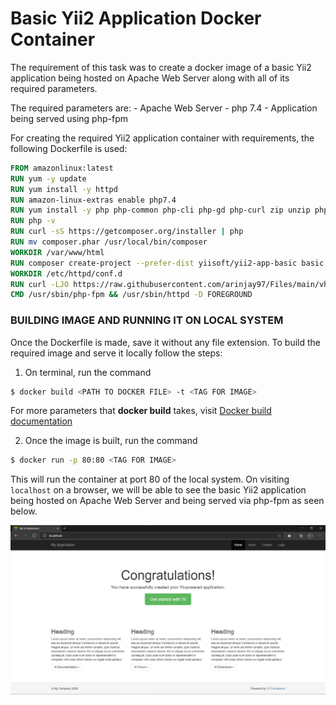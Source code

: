 # Basic Yii2 Application Docker Container

The requirement of this task was to create a docker image of a basic Yii2 application being hosted on Apache Web Server along with all of its required parameters.

The required parameters are:
    - Apache Web Server
    - php 7.4
    - Application being served using php-fpm

For creating the required Yii2 application container with requirements, the following Dockerfile is used:

```Dockerfile
FROM amazonlinux:latest
RUN yum -y update
RUN yum install -y httpd
RUN amazon-linux-extras enable php7.4
RUN yum install -y php php-common php-cli php-gd php-curl zip unzip php-zip php-mbstring php-xml php-fpm && yum clean all
RUN php -v
RUN curl -sS https://getcomposer.org/installer | php
RUN mv composer.phar /usr/local/bin/composer
WORKDIR	/var/www/html
RUN composer create-project --prefer-dist yiisoft/yii2-app-basic basic
WORKDIR /etc/httpd/conf.d
RUN curl -LJO https://raw.githubusercontent.com/arinjay97/Files/main/vh.conf
CMD /usr/sbin/php-fpm && /usr/sbin/httpd -D FOREGROUND
```

### BUILDING IMAGE AND RUNNING IT ON LOCAL SYSTEM

Once the Dockerfile is made, save it without any file extension. To build the required image and serve it locally follow the steps:

1. On terminal, run the command
```bash
$ docker build <PATH TO DOCKER FILE> -t <TAG FOR IMAGE>
```
For more parameters that **docker build** takes, visit [Docker build documentation](https://docs.docker.com/engine/reference/commandline/build/) 

2. Once the image is built, run the command
```bash
$ docker run -p 80:80 <TAG FOR IMAGE>
```
This will run the container at port 80 of the local system. On visiting `localhost` on a browser, we will be able to see the basic Yii2 application being hosted on Apache Web Server and being served via php-fpm as seen below.

![YIi2 Docker Image](/screenshots/Docker/Yii2%20Docker%20Image.png)